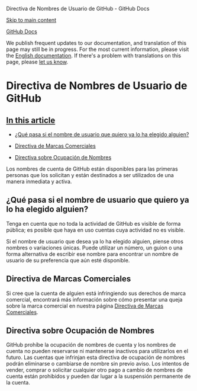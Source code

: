 Directiva de Nombres de Usuario de GitHub - GitHub Docs

[Skip to main content](#main-content)

[](/es)[GitHub Docs](/es)

We publish frequent updates to our documentation, and translation of this page may still be in progress. For the most current information, please visit the [English documentation](/en). If there's a problem with translations on this page, please [let us know](https://github.com/contact?form[subject]=translation%20issue%20on%20docs.github.com&form[comments]=).

Directiva de Nombres de Usuario de GitHub
==========

[In this article](/site-policy/other-site-policies/github-username-policy#in-this-article)
----------

* [¿Qué pasa si el nombre de usuario que quiero ya lo ha elegido alguien?](#qué-pasa-si-el-nombre-de-usuario-que-quiero-ya-lo-ha-elegido-alguien)

* [Directiva de Marcas Comerciales](#directiva-de-marcas-comerciales)

* [Directiva sobre Ocupación de Nombres](#directiva-sobre-ocupación-de-nombres)

Los nombres de cuenta de GitHub están disponibles para las primeras personas que los solicitan y están destinados a ser utilizados de una manera inmediata y activa.

[](#qué-pasa-si-el-nombre-de-usuario-que-quiero-ya-lo-ha-elegido-alguien)[]()¿Qué pasa si el nombre de usuario que quiero ya lo ha elegido alguien?
----------

Tenga en cuenta que no toda la actividad de GitHub es visible de forma pública; es posible que haya en uso cuentas cuya actividad no es visible.

Si el nombre de usuario que desea ya lo ha elegido alguien, piense otros nombres o variaciones únicas. Puede utilizar un número, un guion o una forma alternativa de escribir ese nombre para encontrar un nombre de usuario de su preferencia que aún esté disponible.

[](#directiva-de-marcas-comerciales)[]()Directiva de Marcas Comerciales
----------

Si cree que la cuenta de alguien está infringiendo sus derechos de marca comercial, encontrará más información sobre cómo presentar una queja sobre la marca comercial en nuestra página [Directiva de Marcas Comerciales](/es/articles/github-trademark-policy).

[](#directiva-sobre-ocupación-de-nombres)[]()Directiva sobre Ocupación de Nombres
----------

GitHub prohíbe la ocupación de nombres de cuenta y los nombres de cuenta no pueden reservarse ni mantenerse inactivos para utilizarlos en el futuro. Las cuentas que infrinjan esta directiva de ocupación de nombres podrán eliminarse o cambiarse de nombre sin previo aviso. Los intentos de vender, comprar o solicitar cualquier otro pago a cambio de nombres de cuenta están prohibidos y pueden dar lugar a la suspensión permanente de la cuenta.
